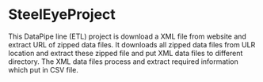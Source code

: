 # SteelEyeProject
This DataPipe line (ETL) project is download a XML file from website and extract URL of zipped  data files.  It downloads all zipped data files from ULR location and extract these zipped  file and put XML data files to different directory.  The XML data files process and extract required information which  put in CSV file. 
